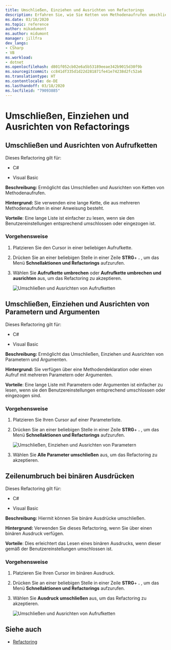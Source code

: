 ```yaml
---
title: Umschließen, Einziehen und Ausrichten von Refactorings
description: Erfahren Sie, wie Sie Ketten von Methodenaufrufen umschließen und ausrichten.
ms.date: 03/10/2020
ms.topic: reference
author: mikadumont
ms.author: midumont
manager: jillfra
dev_langs:
- CSharp
- VB
ms.workload:
- dotnet
ms.openlocfilehash: d801f052cb02e6a5b53189eeae342b9015d30f9b
ms.sourcegitcommit: cc841df335d1d22d281871fe41e74238d2fc52a6
ms.translationtype: HT
ms.contentlocale: de-DE
ms.lasthandoff: 03/18/2020
ms.locfileid: "79093885"
---
```

# <a name="wrap-indent-and-align-refactorings"></a>Umschließen, Einziehen und Ausrichten von Refactorings

## <a name="wrap-and-align-call-chains"></a>Umschließen und Ausrichten von Aufrufketten

Dieses Refactoring gilt für:

- C#

- Visual Basic

**Beschreibung:** Ermöglicht das Umschließen und Ausrichten von Ketten von Methodenaufrufen.

**Hintergrund:** Sie verwenden eine lange Kette, die aus mehreren Methodenaufrufen in einer Anweisung besteht.

**Vorteile**: Eine lange Liste ist einfacher zu lesen, wenn sie den Benutzereinstellungen entsprechend umschlossen oder eingezogen ist.

### <a name="how-to"></a>Vorgehensweise

1. Platzieren Sie den Cursor in einer beliebigen Aufrufkette.
2. Drücken Sie an einer beliebigen Stelle in einer Zeile **STRG**+ **.** , um das Menü **Schnellaktionen und Refactorings** aufzurufen.
3. Wählen Sie **Aufrufkette umbrechen** oder **Aufrufkette umbrechen und ausrichten** aus, um das Refactoring zu akzeptieren.

   ![Umschließen und Ausrichten von Aufrufketten](media/wrap-call-chain.png)

## <a name="wrap-indent-and-align-parameters-or-arguments"></a>Umschließen, Einziehen und Ausrichten von Parametern und Argumenten

Dieses Refactoring gilt für:

- C#

- Visual Basic

**Beschreibung:** Ermöglicht das Umschließen, Einziehen und Ausrichten von Parametern und Argumenten.

**Hintergrund:** Sie verfügen über eine Methodendeklaration oder einen Aufruf mit mehreren Parametern oder Argumenten.

**Vorteile**: Eine lange Liste mit Parametern oder Argumenten ist einfacher zu lesen, wenn sie den Benutzereinstellungen entsprechend umschlossen oder eingezogen sind.

### <a name="how-to"></a>Vorgehensweise

1. Platzieren Sie Ihren Cursor auf einer Parameterliste.
2. Drücken Sie an einer beliebigen Stelle in einer Zeile **STRG**+ **.** , um das Menü **Schnellaktionen und Refactorings** aufzurufen.

   ![Umschließen, Einziehen und Ausrichten von Parametern](media/wrap-parameters.png)

3. Wählen Sie **Alle Parameter umschließen** aus, um das Refactoring zu akzeptieren.

## <a name="wrap-binary-expressions"></a>Zeilenumbruch bei binären Ausdrücken

Dieses Refactoring gilt für:

- C#

- Visual Basic

**Beschreibung:** Hiermit können Sie binäre Ausdrücke umschließen.

**Hintergrund:** Verwenden Sie dieses Refactoring, wenn Sie über einen binären Ausdruck verfügen.

**Vorteile**: Dies erleichtert das Lesen eines binären Ausdrucks, wenn dieser gemäß der Benutzereinstellungen umschlossen ist.

### <a name="how-to"></a>Vorgehensweise

1. Platzieren Sie Ihren Cursor im binären Ausdruck.
2. Drücken Sie an einer beliebigen Stelle in einer Zeile **STRG**+ **.** , um das Menü **Schnellaktionen und Refactorings** aufzurufen.
3. Wählen Sie **Ausdruck umschließen** aus, um das Refactoring zu akzeptieren.

   ![Umschließen und Ausrichten von Aufrufketten](media/wrap-binary-expression.png)

## <a name="see-also"></a>Siehe auch

- [Refactoring](../refactoring-in-visual-studio.md)

